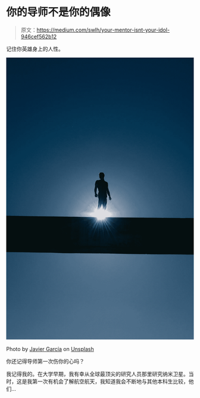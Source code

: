 # 你的导师不是你的偶像

> 原文：<https://medium.com/swlh/your-mentor-isnt-your-idol-946cef562b12>

记住你英雄身上的人性。

![](img/2ded24c89c47213c0551ccf5e30ce3f6.png)

Photo by [Javier García](https://unsplash.com/photos/PNVMQpDbxLk?utm_source=unsplash&utm_medium=referral&utm_content=creditCopyText) on [Unsplash](https://unsplash.com/search/photos/hero?utm_source=unsplash&utm_medium=referral&utm_content=creditCopyText)

你还记得导师第一次伤你的心吗？

我记得我的。在大学早期，我有幸从全球最顶尖的研究人员那里研究纳米卫星。当时，这是我第一次有机会了解航空航天，我知道我会不断地与其他本科生比较，他们…